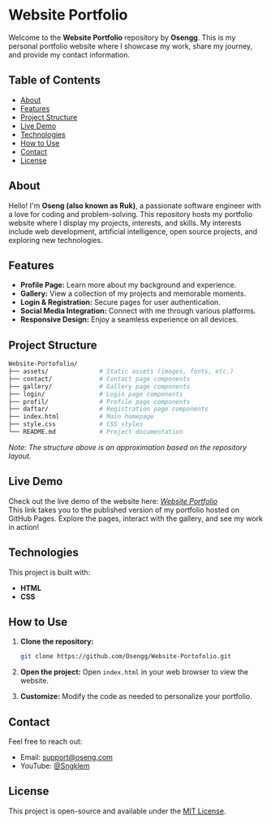 # Website Portfolio

Welcome to the **Website Portfolio** repository by **Osengg**. This is my personal portfolio website where I showcase my work, share my journey, and provide my contact information.

## Table of Contents

- [About](#about)
- [Features](#features)
- [Project Structure](#project-structure)
- [Live Demo](#live-demo)
- [Technologies](#technologies)
- [How to Use](#how-to-use)
- [Contact](#contact)
- [License](#license)

## About

Hello! I'm **Oseng (also known as Ruk)**, a passionate software engineer with a love for coding and problem-solving. This repository hosts my portfolio website where I display my projects, interests, and skills. My interests include web development, artificial intelligence, open source projects, and exploring new technologies.

## Features

- **Profile Page:** Learn more about my background and experience.
- **Gallery:** View a collection of my projects and memorable moments.
- **Login & Registration:** Secure pages for user authentication.
- **Social Media Integration:** Connect with me through various platforms.
- **Responsive Design:** Enjoy a seamless experience on all devices.

## Project Structure

```bash
Website-Portofolio/
├── assets/              # Static assets (images, fonts, etc.)
├── contact/             # Contact page components
├── gallery/             # Gallery page components
├── login/               # Login page components
├── profil/              # Profile page components
├── daftar/              # Registration page components
├── index.html           # Main homepage
├── style.css            # CSS styles
└── README.md            # Project documentation
```

*Note: The structure above is an approximation based on the repository layout.*

## Live Demo

Check out the live demo of the website here: *[Website Portfolio](https://osengg.github.io/Website-Portofolio/)* <br>
This link takes you to the published version of my portfolio hosted on GitHub Pages. Explore the pages, interact with the gallery, and see my work in action!

## Technologies

This project is built with:

- **HTML**
- **CSS**

## How to Use

1. **Clone the repository:**

   ```bash
   git clone https://github.com/Osengg/Website-Portofolio.git
   ```

2. **Open the project:**
   Open `index.html` in your web browser to view the website.
3. **Customize:**
   Modify the code as needed to personalize your portfolio.

## Contact

Feel free to reach out:

- Email: [support@oseng.com](mailto:faruq110803@gmail.com)  
- YouTube: [@Sngklem](https://www.youtube.com/@Sngklem)  

## License

This project is open-source and available under the [MIT License](/).
